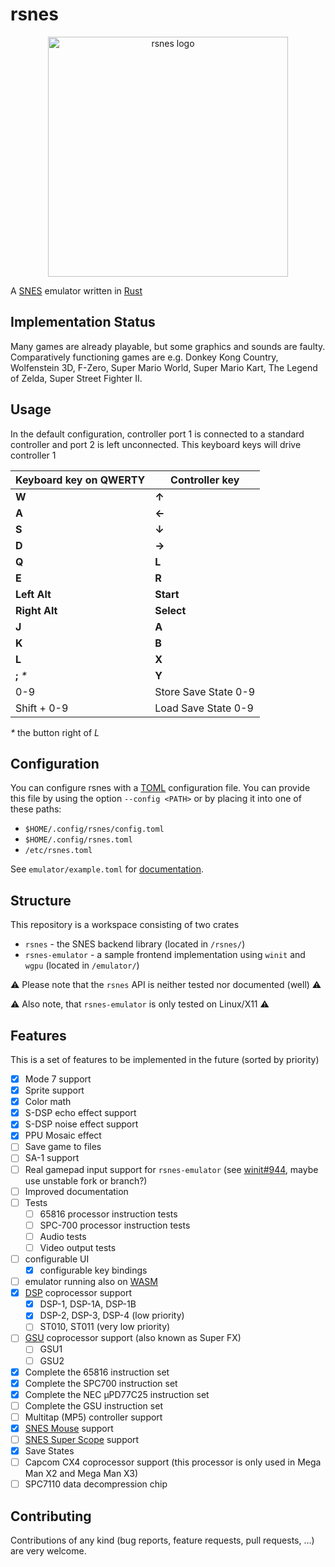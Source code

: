 # rsnes

<div align='center'>
  <img src='https://user-images.githubusercontent.com/26610181/131219139-4b2c12ca-cc3d-4a72-827c-1c83476a4401.png'
       alt='rsnes logo' width='384cm' align='center'>
</div>

A [SNES](https://en.wikipedia.org/wiki/Super_Nintendo_Entertainment_System)
emulator written in [Rust](https://www.rust-lang.org/)

## Implementation Status

Many games are already playable, but some graphics and sounds are faulty.
Comparatively functioning games are e.g. Donkey Kong Country, Wolfenstein 3D,
F-Zero, Super Mario World, Super Mario Kart, The Legend of Zelda,
Super Street Fighter II.

## Usage

In the default configuration, controller port 1 is connected to a
standard controller and port 2 is left unconnected.
This keyboard keys will drive controller 1

| Keyboard key on QWERTY | Controller key       |
|------------------------|----------------------|
| **W**                  | **↑**                |
| **A**                  | **←**                |
| **S**                  | **↓**                |
| **D**                  | **→**                |
| **Q**                  | **L**                |
| **E**                  | **R**                |
| **Left Alt**           | **Start**            |
| **Right Alt**          | **Select**           |
| **J**                  | **A**                |
| **K**                  | **B**                |
| **L**                  | **X**                |
| **;** *\**             | **Y**                |
| 0-9                    | Store Save State 0-9 |
| Shift + 0-9            | Load Save State 0-9  |

*\** the button right of *L*

## Configuration

You can configure rsnes with a [TOML](https://toml.io/) configuration file.
You can provide this file by using the option `--config <PATH>` or by placing
it into one of these paths:

- `$HOME/.config/rsnes/config.toml`
- `$HOME/.config/rsnes.toml`
- `/etc/rsnes.toml`

See `emulator/example.toml` for
[documentation](https://github.com/NatrixAeria/rsnes/blob/main/emulator/example.toml).

## Structure

This repository is a workspace consisting of two crates

- `rsnes` - the SNES backend library (located in `/rsnes/`)
- `rsnes-emulator` - a sample frontend implementation using `winit` and `wgpu`
  (located in `/emulator/`)

⚠️ Please note that the `rsnes` API is neither tested nor documented (well) ⚠️

⚠️ Also note, that `rsnes-emulator` is only tested on Linux/X11 ⚠️

## Features

This is a set of features to be implemented in the future (sorted by priority)

- [x] Mode 7 support
- [x] Sprite support
- [x] Color math
- [x] S-DSP echo effect support
- [x] S-DSP noise effect support
- [x] PPU Mosaic effect
- [ ] Save game to files
- [ ] SA-1 support
- [ ] Real gamepad input support for `rsnes-emulator`
      (see [winit#944](https://github.com/rust-windowing/winit/issues/944),
      maybe use unstable fork or branch?)
- [ ] Improved documentation
- [ ] Tests
  - [ ] 65816 processor instruction tests
  - [ ] SPC-700 processor instruction tests
  - [ ] Audio tests
  - [ ] Video output tests
- [ ] configurable UI
  - [x] configurable key bindings
- [ ] emulator running also on [WASM](https://webassembly.org/)
- [x] [DSP](https://en.wikipedia.org/wiki/NEC_%C2%B5PD7720#%C2%B5PD77C25)
      coprocessor support
  - [x] DSP-1, DSP-1A, DSP-1B
  - [x] DSP-2, DSP-3, DSP-4 (low priority)
  - [ ] ST010, ST011 (very low priority)
- [ ] [GSU](https://en.wikipedia.org/wiki/Super_FX) coprocessor support
      (also known as Super FX)
  - [ ] GSU1
  - [ ] GSU2
- [x] Complete the 65816 instruction set
- [x] Complete the SPC700 instruction set
- [x] Complete the NEC μPD77C25 instruction set
- [ ] Complete the GSU instruction set
- [ ] Multitap (MP5) controller support
- [x] [SNES Mouse](https://en.wikipedia.org/wiki/Super_NES_Mouse) support
- [ ] [SNES Super Scope](https://en.wikipedia.org/wiki/Super_Scope) support
- [x] Save States
- [ ] Capcom CX4 coprocessor support
      (this processor is only used in Mega Man X2 and Mega Man X3)
- [ ] SPC7110 data decompression chip

## Contributing

Contributions of any kind (bug reports, feature requests, pull requests, …) are
very welcome.
